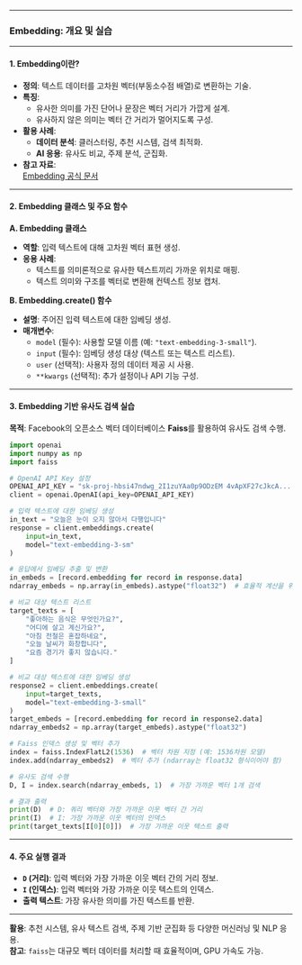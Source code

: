 
---
### Embedding: 개요 및 실습

---

#### 1. Embedding이란?

- **정의**: 텍스트 데이터를 고차원 벡터(부동소수점 배열)로 변환하는 기술.
- **특징**:
    - 유사한 의미를 가진 단어나 문장은 벡터 거리가 가깝게 설계.
    - 유사하지 않은 의미는 벡터 간 거리가 멀어지도록 구성.
- **활용 사례**:
    - **데이터 분석**: 클러스터링, 추천 시스템, 검색 최적화.
    - **AI 응용**: 유사도 비교, 주제 분석, 군집화.
- **참고 자료**:  
    [Embedding 공식 문서](https://platform.openai.com/docs/guides/embeddings)

---

#### 2. Embedding 클래스 및 주요 함수

**A. Embedding 클래스**

- **역할**: 입력 텍스트에 대해 고차원 벡터 표현 생성.
- **응용 사례**:
    - 텍스트를 의미론적으로 유사한 텍스트끼리 가까운 위치로 매핑.
    - 텍스트 의미와 구조를 벡터로 변환해 컨텍스트 정보 캡처.

**B. Embedding.create() 함수**

- **설명**: 주어진 입력 텍스트에 대한 임베딩 생성.
- **매개변수**:
    - `model` (필수): 사용할 모델 이름 (예: `"text-embedding-3-small"`).
    - `input` (필수): 임베딩 생성 대상 (텍스트 또는 텍스트 리스트).
    - `user` (선택적): 사용자 정의 데이터 제공 시 사용.
    - `**kwargs` (선택적): 추가 설정이나 API 기능 구성.

---

#### 3. Embedding 기반 유사도 검색 실습

**목적**: Facebook의 오픈소스 벡터 데이터베이스 **Faiss**를 활용하여 유사도 검색 수행.

```python
import openai
import numpy as np
import faiss

# OpenAI API Key 설정
OPENAI_API_KEY = "sk-proj-hbsi47ndwg_2I1zuYAa0p9ODzEM 4vApXF27cJkcA............."
client = openai.OpenAI(api_key=OPENAI_API_KEY)

# 입력 텍스트에 대한 임베딩 생성
in_text = "오늘은 눈이 오지 않아서 다행입니다"
response = client.embeddings.create(
    input=in_text,
    model="text-embedding-3-sm"
)

# 응답에서 임베딩 추출 및 변환
in_embeds = [record.embedding for record in response.data]
ndarray_embeds = np.array(in_embeds).astype("float32")  # 효율적 계산을 위해 numpy 배열 변환

# 비교 대상 텍스트 리스트
target_texts = [
    "좋아하는 음식은 무엇인가요?", 
    "어디에 살고 계신가요?", 
    "아침 전철은 혼잡하네요", 
    "오늘 날씨가 화창합니다", 
    "요즘 경기가 좋지 않습니다."
]

# 비교 대상 텍스트에 대한 임베딩 생성
response2 = client.embeddings.create(
    input=target_texts,
    model="text-embedding-3-small"
)
target_embeds = [record.embedding for record in response2.data]
ndarray_embeds2 = np.array(target_embeds).astype("float32")

# Faiss 인덱스 생성 및 벡터 추가
index = faiss.IndexFlatL2(1536)  # 벡터 차원 지정 (예: 1536차원 모델)
index.add(ndarray_embeds2)  # 벡터 추가 (ndarray는 float32 형식이어야 함)

# 유사도 검색 수행
D, I = index.search(ndarray_embeds, 1)  # 가장 가까운 벡터 1개 검색

# 결과 출력
print(D)  # D: 쿼리 벡터와 가장 가까운 이웃 벡터 간 거리
print(I)  # I: 가장 가까운 이웃 벡터의 인덱스
print(target_texts[I[0][0]])  # 가장 가까운 이웃 텍스트 출력
```

---

#### 4. 주요 실행 결과

- **`D` (거리)**: 입력 벡터와 가장 가까운 이웃 벡터 간의 거리 정보.
- **`I` (인덱스)**: 입력 벡터와 가장 가까운 이웃 텍스트의 인덱스.
- **출력 텍스트**: 가장 유사한 의미를 가진 텍스트를 반환.

---

**활용**: 추천 시스템, 유사 텍스트 검색, 주제 기반 군집화 등 다양한 머신러닝 및 NLP 응용.  
**참고**: `faiss`는 대규모 벡터 데이터를 처리할 때 효율적이며, GPU 가속도 가능.